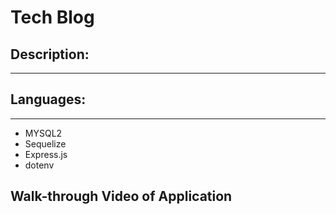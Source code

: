 # Tech Blog

## Description:

---



## Languages:

---

- MYSQL2
- Sequelize
- Express.js
- dotenv

## Walk-through Video of Application
